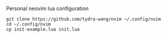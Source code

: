 Personal neovim lua configuration

```
git clone https://github.com/tydra-wang/nvim ~/.config/nvim
cd ~/.config/nvim
cp init-example.lua init.lua
```

